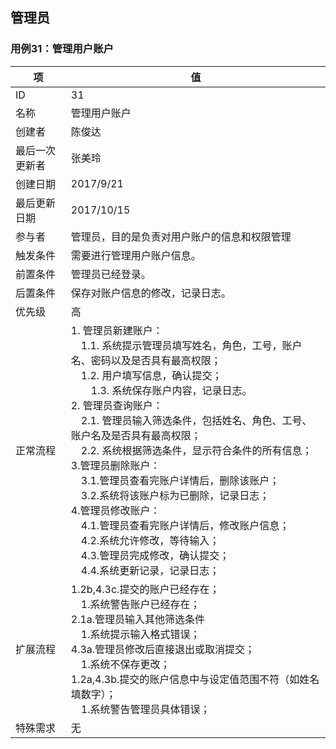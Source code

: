 ## 管理员

### 用例31：管理用户账户

| 项       | 值                                        |
| ------- | ---------------------------------------- |
| ID      | 31                                       |
| 名称      | 管理用户账户                                   |
| 创建者     | 陈俊达                                      |
| 最后一次更新者 | 张美玲                                      |
| 创建日期    | 2017/9/21                                |
| 最后更新日期  | 2017/10/15                               |
| 参与者     | 管理员，目的是负责对用户账户的信息和权限管理                   |
| 触发条件    | 需要进行管理用户账户信息。                            |
| 前置条件    | 管理员已经登录。                                 |
| 后置条件    | 保存对账户信息的修改，记录日志。                         |
| 优先级     | 高                                        |
| 正常流程    | 1. 管理员新建账户：<br/>&emsp;1.1. 系统提示管理员填写姓名，角色，工号，账户名、密码以及是否具有最高权限；<br/>&emsp;1.2. 用户填写信息，确认提交；<br/>&emsp;&emsp;1.3. 系统保存账户内容，记录日志。<br/>2. 管理员查询账户：<br/>&emsp;2.1. 管理员输入筛选条件，包括姓名、角色、工号、账户名及是否具有最高权限；<br/>&emsp;2.2. 系统根据筛选条件，显示符合条件的所有信息；<br/>3.管理员删除账户：<br/>&emsp;3.1.管理员查看完账户详情后，删除该账户；<br/>&emsp;3.2.系统将该账户标为已删除，记录日志；<br/>4.管理员修改账户：<br/>&emsp;4.1.管理员查看完账户详情后，修改账户信息；<br/>&emsp;4.2.系统允许修改，等待输入；<br/>&emsp;4.3.管理员完成修改，确认提交；<br/>&emsp;4.4.系统更新记录，记录日志；<br/> |
| 扩展流程    | 1.2b,4.3c.提交的账户已经存在；<br/>&emsp;1.系统警告账户已经存在；<br/>2.1a.管理员输入其他筛选条件<br/>&emsp;1.系统提示输入格式错误；<br/>4.3a.管理员修改后直接退出或取消提交；<br/>&emsp;1.系统不保存更改；<br/>1.2a,4.3b.提交的账户信息中与设定值范围不符（如姓名填数字）；<br/>&emsp;1.系统警告管理员具体错误； |
| 特殊需求    | 无                                        |